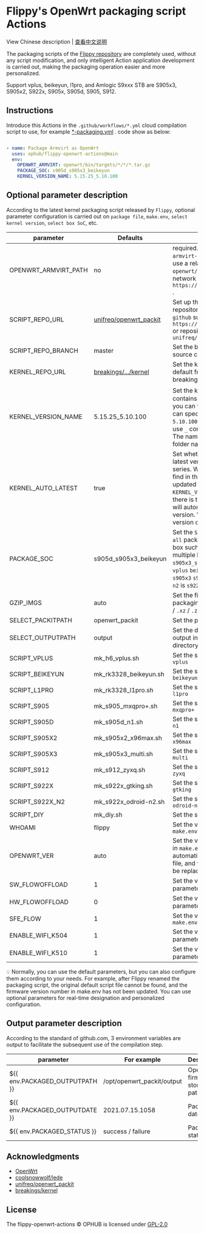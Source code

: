 # Flippy's OpenWrt packaging script Actions

View Chinese description  |  [查看中文说明](README.cn.md)

The packaging scripts of the [Flippy repository](https://github.com/unifreq/openwrt_packit) are completely used, without any script modification, and only intelligent Action application development is carried out, making the packaging operation easier and more personalized.

Support vplus, beikeyun, l1pro, and Amlogic S9xxx STB are S905x3, S905x2, S922x, S905x, S905d, S905, S912.

## Instructions

Introduce this Actions in the `.github/workflows/*.yml` cloud compilation script to use, for example [*-packaging.yml](.github/workflows/use-releases-file-to-packaging.yml) . code show as below:

```yaml

- name: Package Armvirt as OpenWrt
  uses: ophub/flippy-openwrt-actions@main
  env:
    OPENWRT_ARMVIRT: openwrt/bin/targets/*/*/*.tar.gz
    PACKAGE_SOC: s905d_s905x3_beikeyun
    KERNEL_VERSION_NAME: 5.15.25_5.10.100

```

## Optional parameter description

According to the latest kernel packaging script released by `Flippy`, optional parameter configuration is carried out on `package file`, `make.env`, `select kernel version`, `select box SoC`, etc.

| parameter              | Defaults               | Description                                                   |
|------------------------|------------------------|---------------------------------------------------------------|
| OPENWRT_ARMVIRT_PATH   | no                     | required. Set the file path of `openwrt-armvirt-64-default-rootfs.tar.gz` , you can use a relative path such as `openwrt/bin/targets/*/*/*.tar.gz` or the network file download address. E.g `https://github.com/*/releases/*/*.tar.gz` . |
| SCRIPT_REPO_URL        | [unifreq/openwrt_packit](https://github.com/ophub/flippy-openwrt-actions/blob/main/openwrt_flippy.sh#L24) | Set up the packaging script source code repository. You can fill in the full URL of `github` such as `https://github.com/unifreq/openwrt_packit` or repository/project abbreviation such as `unifreq/openwrt_packit` |
| SCRIPT_REPO_BRANCH     | master                 | Set the branch of the packaged script source code repository. |
| KERNEL_REPO_URL        | [breakings/.../kernel](https://github.com/ophub/flippy-openwrt-actions/blob/main/openwrt_flippy.sh#L26) | Set the kernel download address, Used by default from [kernel](https://github.com/breakings/OpenWrt/tree/main/opt/kernel) maintained by breakings. |
| KERNEL_VERSION_NAME    | 5.15.25_5.10.100       | Set the kernel version，[kernel](https://github.com/breakings/OpenWrt/tree/main/opt/kernel) library contains many original kernels of `Flippy`, you can view and choose to specify. you can specify a single kernel such as `5.10.100`, you can choose multiple kernel to use `_` connection such as `5.15.25_5.10.100` . The name of the kernel is subject to the folder name in the kernel directory. |
| KERNEL_AUTO_LATEST     | true                   | Set whether to automatically adopt the latest version of the kernel of the same series. When it is `true`, it will automatically find in the kernel library whether there is an updated version of the kernel specified in `KERNEL_VERSION_NAME` such as 5.10.100. If there is the latest version of same series, it will automatically Replace with the latest version. When set to `false`, the specified version of the kernel will be compiled. |
| PACKAGE_SOC            | s905d_s905x3_beikeyun  | Set the `SoC` of the packaging box, the default `all` packs all boxes, you can specify a single box such as `s905x3`, you can choose multiple boxes to use `_` connection such as `s905x3_s905d` . SOC code of each box is: `vplus` `beikeyun` `l1pro` `s905` `s905d` `s905x2` `s905x3` `s912` `s922x` `s922x-n2` `diy`, Note: `s922x-n2` is `s922x-odroid-n2`, `diy` is a custom box.  |
| GZIP_IMGS              | auto                   | Set the file compression format after packaging, optional values are `.gz` (default) / `.xz` / `.zip` / `.zst` / `.7z` |
| SELECT_PACKITPATH      | openwrt_packit         | Set the packit directory under `/opt` |
| SELECT_OUTPUTPATH      | output                 | Set the directory name of the firmware output in the `${SELECT_PACKITPATH}` directory. |
| SCRIPT_VPLUS           | mk_h6_vplus.sh         | Set the script file name for packaging `h6 vplus` |
| SCRIPT_BEIKEYUN        | mk_rk3328_beikeyun.sh  | Set the script file name for packaging `rk3328 beikeyun` |
| SCRIPT_L1PRO           | mk_rk3328_l1pro.sh     | Set the script file name for packaging `rk3328 l1pro` |
| SCRIPT_S905            | mk_s905_mxqpro+.sh     | Set the script file name for packaging `s905 mxqpro+` |
| SCRIPT_S905D           | mk_s905d_n1.sh         | Set the script file name for packaging `s905d n1` |
| SCRIPT_S905X2          | mk_s905x2_x96max.sh    | Set the script file name for packaging `s905x2 x96max` |
| SCRIPT_S905X3          | mk_s905x3_multi.sh     | Set the script file name for packaging `s905x3 multi` |
| SCRIPT_S912            | mk_s912_zyxq.sh        | Set the script file name for packaging `s912 zyxq` |
| SCRIPT_S922X           | mk_s922x_gtking.sh     | Set the script file name for packaging `s922x gtking` |
| SCRIPT_S922X_N2        | mk_s922x_odroid-n2.sh  | Set the script file name for packaging `s922x odroid-n2` |
| SCRIPT_DIY             | mk_diy.sh              | Set the script file name for packaging `diy` |
| WHOAMI                 | flippy                 | Set the value of the `WHOAMI` parameter in `make.env` |
| OPENWRT_VER            | auto                   | Set the value of the `OPENWRT_VER` parameter in `make.env`. The default `auto` will automatically inherit the assignment in the file, and when set to other parameters, it will be replaced with custom parameters. |
| SW_FLOWOFFLOAD         | 1                      | Set the value of the `SW_FLOWOFFLOAD` parameter in `make.env` |
| HW_FLOWOFFLOAD         | 0                      | Set the value of the `HW_FLOWOFFLOAD` parameter in `make.env` |
| SFE_FLOW               | 1                      | Set the value of the `SFE_FLOW` parameter in `make.env` |
| ENABLE_WIFI_K504       | 1                      | Set the value of the `ENABLE_WIFI_K504` parameter in `make.env` |
| ENABLE_WIFI_K510       | 1                      | Set the value of the `ENABLE_WIFI_K510` parameter in `make.env` |

💡 Normally, you can use the default parameters, but you can also configure them according to your needs. For example, after Flippy renamed the packaging script, the original default script file cannot be found, and the firmware version number in make.env has not been updated. You can use optional parameters for real-time designation and personalized configuration.

## Output parameter description

According to the standard of github.com, 3 environment variables are output to facilitate the subsequent use of the compilation step.

| parameter                                | For example                | Description                   |
|------------------------------------------|----------------------------|-------------------------------|
| ${{ env.PACKAGED_OUTPUTPATH }}           | /opt/openwrt_packit/output | OpenWrt firmware storage path |
| ${{ env.PACKAGED_OUTPUTDATE }}           | 2021.07.15.1058            | Packing date                  |
| ${{ env.PACKAGED_STATUS }}               | success / failure          | Package status                |

## Acknowledgments

- [OpenWrt](https://github.com/openwrt/openwrt)
- [coolsnowwolf/lede](https://github.com/coolsnowwolf/lede)
- [unifreq/openwrt_packit](https://github.com/unifreq/openwrt_packit)
- [breakings/kernel](https://github.com/breakings/OpenWrt/tree/main/opt/kernel)

## License

The flippy-openwrt-actions © OPHUB is licensed under [GPL-2.0](https://github.com/ophub/flippy-openwrt-actions/blob/main/LICENSE)

